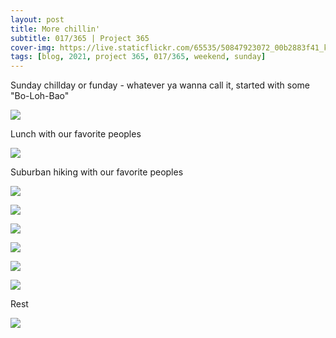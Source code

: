 ```yaml
---
layout: post
title: More chillin'
subtitle: 017/365 | Project 365
cover-img: https://live.staticflickr.com/65535/50847923072_00b2883f41_k.jpg
tags: [blog, 2021, project 365, 017/365, weekend, sunday]
---
```

Sunday chillday or funday - whatever ya wanna call it, started with some "Bo-Loh-Bao"
<p class="post-img-wrap">
  <img src="https://live.staticflickr.com/65535/50846003517_0b9149a026_b.jpg">
</p>
Lunch with our favorite peoples
<p class="post-img-wrap">
  <img src="https://live.staticflickr.com/65535/50846521417_b469ee7bb1_b.jpg">
</p>
Suburban hiking with our favorite peoples
<p class="post-img-wrap">
  <img src="https://live.staticflickr.com/65535/50847429556_29d8aea8a0_h.jpg">
</p>
<p class="post-img-wrap">
  <img src="https://live.staticflickr.com/65535/50846706928_86f123f829_h.jpg">
</p>
<p class="post-img-wrap">
  <img src="https://live.staticflickr.com/65535/50847430966_cb7dca0a6e_h.jpg">
</p>
<p class="post-img-wrap">
  <img src="https://live.staticflickr.com/65535/50847431086_7bd194f90c_h.jpg">
</p>
<p class="post-img-wrap">
  <img src="https://live.staticflickr.com/65535/50847517097_876e2f98d5_h.jpg">
</p>
<p class="post-img-wrap">
  <img src="https://live.staticflickr.com/65535/50847516782_56c7a70b8d_h.jpg">
</p>
Rest
<p class="post-img-wrap">
  <img src="https://live.staticflickr.com/65535/50847431341_d3d78e0dbe_b.jpg">
</p>
